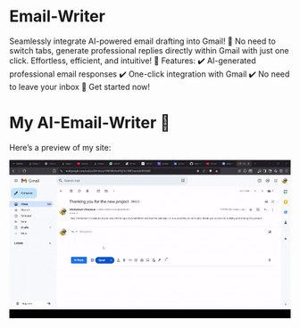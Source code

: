 # Email-Writer
Seamlessly integrate AI-powered email drafting into Gmail! 🚀 No need to switch tabs, generate professional replies directly within Gmail with just one click. Effortless, efficient, and intuitive!  🔹 Features: ✔️ AI-generated professional email responses ✔️ One-click integration with Gmail ✔️ No need to leave your inbox  🔗 Get started now!
# My AI-Email-Writer 🚀

Here’s a preview of my site:

![Project Demo](videoplayback.gif)
